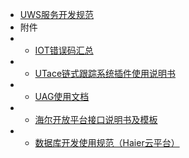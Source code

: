 * [UWS服务开发规范](README)
* 附件
* * [IOT错误码汇总](attachment/ErrorCode)
* * [UTace链式跟踪系统插件使用说明书](attachment/PluginInstruction)
* * [UAG使用文档](attachment/UAG)
* * [海尔开放平台接口说明书及模板](attachment/InterfaceSpecification)
* * [数据库开发使用规范（Haier云平台）](attachment/DatabaseDevelopmentSpecification)

